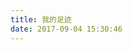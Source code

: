 ```yaml
---
title: 我的足迹
date: 2017-09-04 15:30:46
---
```

<script type="text/javascript" src="http://echarts.baidu.com/gallery/vendors/echarts/echarts.min.js"></script>
<script type="text/javascript" src="http://echarts.baidu.com/gallery/vendors/echarts/map/js/china.js"></script>

	
<div id="Map" style="height: 500px">
		<!--这以后是地图-->
</div>
	
<script type="text/javascript">
  var Echartsmap=echarts.init(document.getElementById("Map"));
	var city = [
     {name: '青岛', value: 200},
     {name: '泉州', value: 200},
     {name: '上海', value: 200},
     {name: '威海', value: 200},
     {name: '厦门', value: 200},
     {name: '宁波', value: 200},
     {name: '昆明', value: 200},
     {name: '咸阳', value: 200},
     {name: '西宁', value: 200},
     {name: '西安', value: 200},
     {name: '南京', value: 200},
     {name: '北京', value: 200},
     {name: '杭州', value: 200},
     {name: '济南', value: 200},
     {name: '临沂', value: 200},
     {name: '郑州', value: 200},
     {name: '济宁', value: 200},
     {name: '武汉', value: 200},
     {name: '丽江', value: 200},
     {name: '西双版纳', value: 200},
     {name: '大理', value: 200},
     {name: '深圳', value: 200},

     {name:'茶卡盐湖',value:100},
     {name:'青海湖',value:100},
     {name:'东方明珠',value:100},
     {name:'五四广场',value:100},
     {name:'中科院西双版纳热带植物园',value:100},
     {name:'刘公岛',value:100},
     {name:'塔尔寺',value:100},
     {name:'大雁塔',value:100},
     {name:'骊山',value:100},
     {name:'鼓浪屿',value:100},
     {name:'玉龙雪山',value:100},
     {name:'丽江古城',value:100},
     {name:'西湖',value:100},
     {name:'蒙山',value:100},
     {name:'拉市海',value:100},
     {name:'束河古镇',value:100},
     {name:'大理古城',value:100},
     {name:'崇圣寺三塔公园',value:100},
     {name:'洱海',value:100},
     {name:'夫子庙',value:100},
     {name:'天安门广场',value:100},
     {name:'故宫',value:100},
     {name:'黄鹤楼',value:100},
     {name:'十渡风景区',value:100},
     {name:'大明湖',value:100},
     {name:'趵突泉',value:100},
     {name:'八大关',value:100},
     {name:'金沙滩',value:100},
];
 
var geoCoordMap = {
    '青岛':[120.33,36.07],
    '泉州':[118.58,24.93],
    '上海':[121.48,31.22],
    '威海':[122.1,37.5],
    '厦门':[118.1,24.46],
    '宁波':[121.56,29.86],
    '昆明':[102.73,25.04],
    '咸阳':[108.72,34.36],
    '西宁':[101.74,36.56],
    '西安':[108.95,34.27],
    '南京':[118.78,32.04],
    '北京':[116.46,39.92],
    '杭州':[120.19,30.26],
    '济南':[117,36.65],
    '临沂':[118.35,35.05],
    '郑州':[113.65,34.76],
    '济宁':[116.59,35.38],
    '武汉':[114.31,30.52], 
    '丽江':[100.23331,26.884395], 
    '西双版纳':[100.79816,22.014105], 
    '大理':[100.237692,25.597645], 
    '深圳':[114.138509,22.556972],

    '茶卡盐湖':[99.101084,36.749992],
    '青海湖':[100.187498,36.866642],
    '东方明珠':[121.506377,31.245105],
    '五四广场':[120.391729,36.067581],
    '中科院西双版纳热带植物园':[101.271188,21.923736],
    '刘公岛':[122.197255,37.511219],
    '塔尔寺':[101.576298,36.494462],
    '大雁塔':[108.970492,34.229142],
    '骊山':[109.221086,34.364599],
    '鼓浪屿':[118.071909,24.456348],
    '玉龙雪山':[100.270093,27.034013],
    '丽江古城':[100.241894,26.876504],
    '西湖':[120.156352,30.251713],
    '蒙山':[117.98073,35.565713],
    '拉市海':[100.145784,26.896587],
    '束河古镇':[100.212875,26.926349],
    '大理古城':[100.172117,25.698864],
    '崇圣寺三塔公园':[100.155887,25.711798],
    '洱海':[100.272671,25.649292],
    '夫子庙':[118.795264,32.027003],
    '天安门广场':[116.404168,39.909677],
    '故宫':[116.402122,39.929583],
    '黄鹤楼':[114.309052,30.550239],
    '十渡风景区':[115.606468,39.644162],
    '大明湖':[117.029409,36.680642],
    '趵突泉':[117.022388,36.667454],
    '八大关':[120.357644,36.059717],
    '金沙滩':[120.25126,35.964533],
};


var convertData = function (city) {
    var res = [],res2=[];
    for (var i = 0; i < city.length; i++) {
        var geoCoord = geoCoordMap[city[i].name];
        if (geoCoord) {
            res.push({
                name: city[i].name,
                value: geoCoord.concat(city[i].value)
            });
        }
    }

    res2=res.filter( function (a) {
        return a.value[2]==200;
    });
    return res2;
};

var convertDataSpot = function (city) {
    var res = [],res2=[];
    for (var i = 0; i < city.length; i++) {
        var geoCoord = geoCoordMap[city[i].name];
        if (geoCoord) {
            res.push({
                name: city[i].name,
                value: geoCoord.concat(city[i].value)
            });
        }
    }

      res2=res.filter( function (a) {
        return a.value[2]==100;
    });
    return res2;
};

option = {
    backgroundColor: '#404a59',
    title: {
        text: '路途',
        subtext: '去过的或者待过的地方',       
        left: 'center',
        textStyle: {
            color: '#fff'
        }
    },
    tooltip : {
        trigger: 'item' //触发类型。数据项图形触发，主要在散点图，饼图等无类目轴的图表中使用。
    },
    legend: {   //图例组件。
        orient: 'vertical',
        y: 'bottom',
        x:'right',
        data:['景点','City'],
        // 设置文本颜色
        textStyle: {
            color: '#fff'
        }
    },
    geo: {
        map: 'china',
        label: {
            emphasis: {
                show: false
            }
        },
        roam: true,//缩放拖动打开
        itemStyle: {
            normal: {
                areaColor: '#323c48',
                borderColor: '#111'
            },
            emphasis: {
                areaColor: '#2a333d'
            }
        }
    },
    series : [
        {
            name: '景点',
            type: 'scatter',//散点（气泡）图
            coordinateSystem: 'geo',
            data: convertDataSpot(city),
            symbolSize: 10,
            
            label: {
                normal: {
                    formatter: '{b}',
                    position: 'right',
                    show: false
                },
                emphasis: {
                    show: true
                }
            },
            itemStyle: {
                normal: {
                    color: '#00FFFF'
                }
            }
        },
        {
            name: 'City',
            type: 'effectScatter',//涟漪特效动画的散点（气泡）图
            coordinateSystem: 'geo',
            data:  convertData(city),
            //标志的大小
            symbolSize: 15,
             showEffectOn: 'render',
            rippleEffect: {
                brushType: 'stroke'
            },
            hoverAnimation: true,
            label: {
                normal: {
                    formatter: '{b}',
                    position: 'right',
                    show: true
                },
                emphasis: {
                    show: true
                }
            },
            itemStyle: {
                normal: {
                    color: '#f4e925',
                    shadowBlur: 10,
                    shadowColor: '#333'
                }
            },
            zlevel: 2
        }
       
    ]
};

Echartsmap.setOption(option);
</script>
